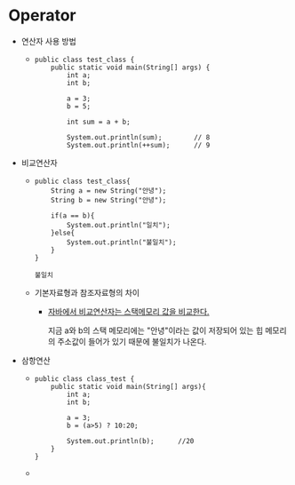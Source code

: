 # Operator

- 연산자 사용 방법

  - ```
    public class test_class {
    	public static void main(String[] args) {
    		int a;
    		int b;
    		
    		a = 3;
    		b = 5;
    		
    		int sum = a + b;
    		
    		System.out.println(sum);		// 8
    		System.out.println(++sum);		// 9
    ```

- 비교연산자

  - ```
    public class test_class{
    	String a = new String("안녕");
    	String b = new String("안녕");
    	
    	if(a == b){
    		System.out.println("일치");
    	}else{
    		System.out.println("불일치");
    	}
    }
    ```

    ```
    불일치
    ```

  - 기본자료형과 참조자료형의 차이

    - <u>자바에서 비교연산자는 스택메모리 값을 비교한다.</u> 

      지금 a와 b의 스택 메모리에는 "안녕"이라는 값이 저장되어 있는 힙 메모리의 주소값이 들어가 있기 때문에 불일치가 나온다.

- 삼항연산

  - ```
    public class class_test {
        public static void main(String[] args){
            int a;
            int b;
            
            a = 3;
            b = (a>5) ? 10:20;
            
            System.out.println(b);		//20
        }
    }
    ```

  - 